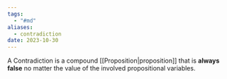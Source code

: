 ```yaml
---
tags:
  - "#md"
aliases:
  - contradiction
date: 2023-10-30
---
```

A Contradiction is a compound [[Proposition|proposition]] that is **always false** no matter the value of the involved propositional variables.